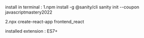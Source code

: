 install in terminal :
1.npm install -g @sanity/cli
sanity init --coupon javascriptmastery2022


2.npx create-react-app frontend_react 




installed extension : ES7+ 
